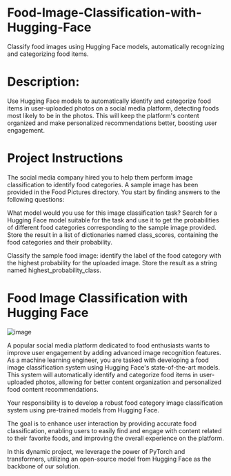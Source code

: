 # Food-Image-Classification-with-Hugging-Face
Classify food images using Hugging Face models, automatically recognizing and categorizing food items.

# Description: 
Use Hugging Face models to automatically identify and categorize food items in user-uploaded photos on a social media platform, detecting foods most likely to be in the photos. This will keep the platform's content organized and make personalized recommendations better, boosting user engagement.

# Project Instructions
The social media company hired you to help them perform image classification to identify food categories. A sample image has been provided in the Food Pictures directory. You start by finding answers to the following questions:

What model would you use for this image classification task? Search for a Hugging Face model suitable for the task and use it to get the probabilities of different food categories corresponding to the sample image provided. Store the result in a list of dictionaries named class_scores, containing the food categories and their probability.

Classify the sample food image: identify the label of the food category with the highest probability for the uploaded image. Store the result as a string named highest_probability_class.

# Food Image Classification with Hugging Face

![image](https://github.com/user-attachments/assets/87849eed-a610-4bcc-a752-8c8e6879230f)

A popular social media platform dedicated to food enthusiasts wants to improve user engagement by adding advanced image recognition features. As a machine learning engineer, you are tasked with developing a food image classification system using Hugging Face's state-of-the-art models. This system will automatically identify and categorize food items in user-uploaded photos, allowing for better content organization and personalized food content recommendations.

Your responsibility is to develop a robust food category image classification system using pre-trained models from Hugging Face.

The goal is to enhance user interaction by providing accurate food classification, enabling users to easily find and engage with content related to their favorite foods, and improving the overall experience on the platform.

In this dynamic project, we leverage the power of PyTorch and transformers, utilizing an open-source model from Hugging Face as the backbone of our solution.
